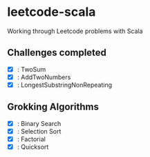# leetcode-scala
Working through Leetcode problems with Scala

## Challenges completed

- [x] : TwoSum
- [x] : AddTwoNumbers
- [x] : LongestSubstringNonRepeating

## Grokking Algorithms
- [x] : Binary Search
- [x] : Selection Sort
- [x] : Factorial
- [x] : Quicksort
